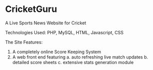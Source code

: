 # CricketGuru
A Live Sports News Website for Cricket

Technologies Used: PHP, MySQL, HTML, Javascript, CSS

The Site Features:
1. A completely online Score Keeping System
2. A web front end featuring 
  a. auto refreshing live match updates
  b. detailed score sheets
  c. extensive stats generation module
